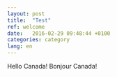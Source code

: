 ```yaml
---
layout: post
title:  "Test"
ref: welcome
date:   2016-02-29 09:48:44 +0100
categories: category
lang: en
---
```

Hello Canada!  Bonjour Canada!
